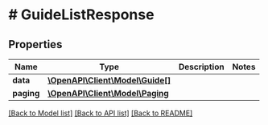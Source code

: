 # # GuideListResponse

## Properties

Name | Type | Description | Notes
------------ | ------------- | ------------- | -------------
**data** | [**\OpenAPI\Client\Model\Guide[]**](Guide.md) |  |
**paging** | [**\OpenAPI\Client\Model\Paging**](Paging.md) |  |

[[Back to Model list]](../../README.md#models) [[Back to API list]](../../README.md#endpoints) [[Back to README]](../../README.md)
